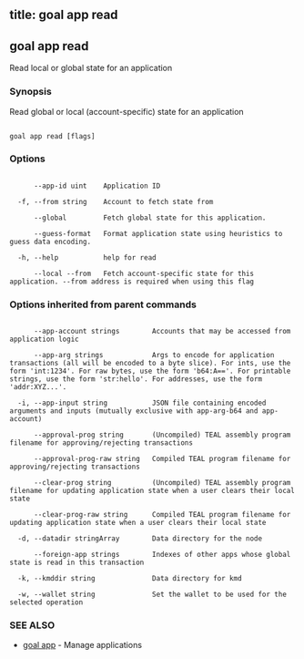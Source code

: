 title: goal app read
---
## goal app read



Read local or global state for an application



### Synopsis



Read global or local (account-specific) state for an application



```

goal app read [flags]

```



### Options



```

      --app-id uint    Application ID

  -f, --from string    Account to fetch state from

      --global         Fetch global state for this application.

      --guess-format   Format application state using heuristics to guess data encoding.

  -h, --help           help for read

      --local --from   Fetch account-specific state for this application. --from address is required when using this flag

```



### Options inherited from parent commands



```

      --app-account strings        Accounts that may be accessed from application logic

      --app-arg strings            Args to encode for application transactions (all will be encoded to a byte slice). For ints, use the form 'int:1234'. For raw bytes, use the form 'b64:A=='. For printable strings, use the form 'str:hello'. For addresses, use the form 'addr:XYZ...'.

  -i, --app-input string           JSON file containing encoded arguments and inputs (mutually exclusive with app-arg-b64 and app-account)

      --approval-prog string       (Uncompiled) TEAL assembly program filename for approving/rejecting transactions

      --approval-prog-raw string   Compiled TEAL program filename for approving/rejecting transactions

      --clear-prog string          (Uncompiled) TEAL assembly program filename for updating application state when a user clears their local state

      --clear-prog-raw string      Compiled TEAL program filename for updating application state when a user clears their local state

  -d, --datadir stringArray        Data directory for the node

      --foreign-app strings        Indexes of other apps whose global state is read in this transaction

  -k, --kmddir string              Data directory for kmd

  -w, --wallet string              Set the wallet to be used for the selected operation

```



### SEE ALSO



* [goal app](../../app/app/)	 - Manage applications



